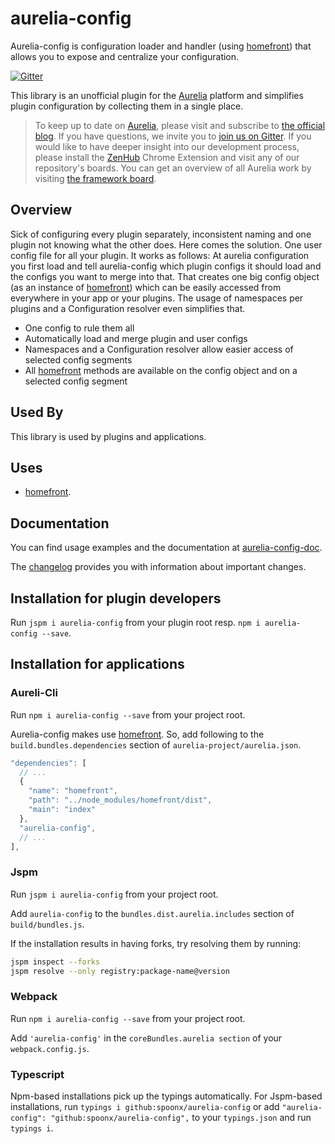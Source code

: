 # aurelia-config

Aurelia-config is configuration loader and handler (using [homefront](https://www.npmjs.com/package/homefront)) that allows you to expose and centralize your configuration.

[![Gitter](https://img.shields.io/gitter/room/nwjs/nw.js.svg?maxAge=2592000?style=plastic)](https://gitter.im/SpoonX/Dev)

This library is an unofficial plugin for the [Aurelia](http://www.aurelia.io/) platform and simplifies plugin configuration by collecting them in a single place.

> To keep up to date on [Aurelia](http://www.aurelia.io/), please visit and subscribe to [the official blog](http://blog.durandal.io/). If you have questions, we invite you to [join us on Gitter](https://gitter.im/aurelia/discuss). If you would like to have deeper insight into our development process, please install the [ZenHub](https://zenhub.io) Chrome Extension and visit any of our repository's boards. You can get an overview of all Aurelia work by visiting [the framework board](https://github.com/aurelia/framework#boards).

## Overview

Sick of configuring every plugin separately, inconsistent naming and one plugin not knowing what the other does. Here comes the solution. One user config file for all your plugin. It works as follows:
At aurelia configuration you first load and tell aurelia-config which plugin configs it should load and the configs you want to merge into that. That creates one big config object (as an instance of [homefront](https://www.npmjs.com/package/homefront)) which can be easily accessed from everywhere in your app or your plugins. The usage of namespaces per plugins and a Configuration resolver even simplifies that.

- One config to rule them all
- Automatically load and merge plugin and user configs
- Namespaces and a Configuration resolver allow easier access of selected config segments
- All [homefront](https://www.npmjs.com/package/homefront) methods are available on the config object and on a selected config segment

## Used By

This library is used by plugins and applications.

## Uses

- [homefront](https://www.npmjs.com/package/homefront).

## Documentation

You can find usage examples and the documentation at [aurelia-config-doc](http://aurelia-config.spoonx.org/).

The [changelog](doc/changelog.md) provides you with information about important changes.

## Installation for plugin developers

Run `jspm i aurelia-config` from your plugin root resp. `npm i aurelia-config --save`.

## Installation for applications

### Aureli-Cli

Run `npm i aurelia-config --save` from your project root.

Aurelia-config makes use [homefront](https://www.npmjs.com/package/homefront). So, add following to the `build.bundles.dependencies` section of `aurelia-project/aurelia.json`.

```js
"dependencies": [
  // ...
  {
    "name": "homefront",
    "path": "../node_modules/homefront/dist",
    "main": "index"
  },
  "aurelia-config",
  // ...
],
```

### Jspm

Run `jspm i aurelia-config` from your project root.

Add `aurelia-config` to the `bundles.dist.aurelia.includes` section of `build/bundles.js`.

If the installation results in having forks, try resolving them by running:

```sh
jspm inspect --forks
jspm resolve --only registry:package-name@version
```

### Webpack

Run `npm i aurelia-config --save` from your project root.

Add `'aurelia-config'` in the `coreBundles.aurelia section` of your `webpack.config.js`.

### Typescript

Npm-based installations pick up the typings automatically. For Jspm-based installations, run `typings i github:spoonx/aurelia-config` or add `"aurelia-config": "github:spoonx/aurelia-config",` to your `typings.json` and run `typings i`.
